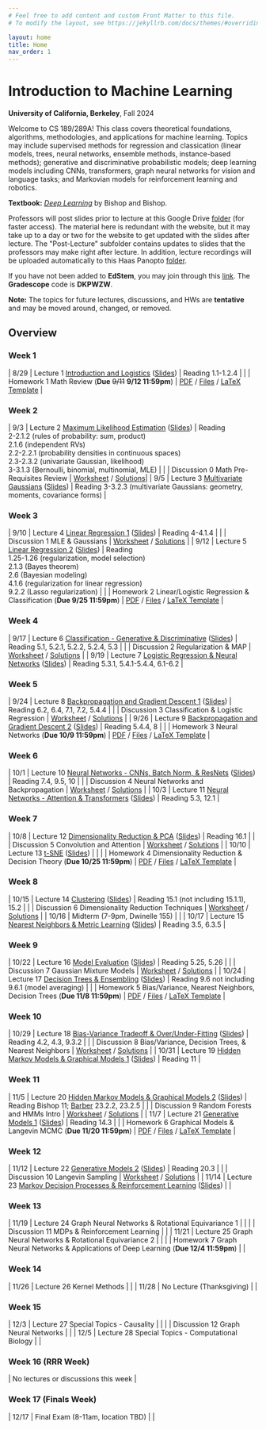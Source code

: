 ```yaml
---
# Feel free to add content and custom Front Matter to this file.
# To modify the layout, see https://jekyllrb.com/docs/themes/#overriding-theme-defaults

layout: home
title: Home
nav_order: 1
---
```


<style type="text/css">
    .label {
        margin-left: 0!important;
    }

    td:first-child {
        min-width: 0;
        width: 4rem;
    }
</style>

# Introduction to Machine Learning

**University of California, Berkeley**, Fall 2024

Welcome to CS 189/289A! This class covers theoretical foundations, algorithms, methodologies, and applications for machine learning. Topics may include supervised methods for regression and classication (linear models, trees, neural networks, ensemble methods, instance-based methods); generative and discriminative probabilistic models; deep learning models including CNNs, transformers, graph neural networks for vision and language tasks; and Markovian models for reinforcement learning and robotics.

**Textbook:** [_Deep Learning_](https://www.bishopbook.com/) by Bishop and Bishop.

Professors will post slides prior to lecture at this Google Drive [folder](https://drive.google.com/drive/folders/1hM6_gb8-cel4-hQ9_sMcm9krwfzmppkU?usp=drive_link) (for faster access). The material here is redundant with the website, but it may take up to a day or two for the website to get updated with the slides after lecture. The "Post-Lecture" subfolder contains updates to slides that the professors may make right after lecture. In addition, lecture recordings will be uploaded automatically to this Haas Panopto [folder](https://berkeley-haas.hosted.panopto.com/Panopto/Pages/Sessions/List.aspx#folderID=%22380bd203-98f7-4a83-946e-b1d401302c37%22).

If you have not been added to **EdStem**, you may join through this [link](https://edstem.org/us/join/RUHntB). The **Gradescope** code is **DKPWZW**.

**Note:** The topics for future lectures, discussions, and HWs are **tentative** and may be moved around, changed, or removed.

## Overview

### Week 1

|  8/29 | <span class="label">Lecture 1</span> [Introduction and Logistics](https://berkeley-haas.hosted.panopto.com/Panopto/Pages/Viewer.aspx?id=2a2b47b1-dc5f-41e4-8258-b1d4013efe89) ([Slides](https://drive.google.com/file/d/1B-ikDeLJy045W0cw4qpP616MQXSRpqQh/view?usp=drive_link)) | <span class="label label-purple">Reading</span>  1.1-1.2.4 |
|  | <span class="label label-yellow">Homework 1</span> Math Review <nobr>(<strong>Due</strong> <s>9/11</s> <strong>9/12 11:59pm</strong>)</nobr>  | [PDF](docs/hw_fa24/hw1.pdf) / [Files](docs/hw_fa24/hw1.zip) / [LaTeX Template](docs/hw_fa24/hw1_template.tex) |


### Week 2

|  9/3 | <span class="label">Lecture 2</span> [Maximum Likelihood Estimation](https://berkeley-haas.hosted.panopto.com/Panopto/Pages/Viewer.aspx?id=78393f71-f7d8-4877-8ae4-b1d4013efedc) ([Slides](https://drive.google.com/file/d/1BsohO4nidHSdP3eZtWmcAN9mAMvID4B2/view?usp=sharing)) | <span class="label label-purple">Reading</span> <br> 2-2.1.2 (rules of probability: sum, product) <br> 2.1.6 (independent RVs) <br> 2.2-2.2.1 (probability densities in continuous spaces) <br> 2.3-2.3.2 (univariate Gaussian, likelihood) <br> 3-3.1.3 (Bernoulli, binomial, multinomial, MLE) |
|  | <span class="label label-green">Discussion 0</span> Math Pre-Requisites Review  | [Worksheet](docs/dis_fa24/dis0.pdf) / [Solutions](docs/dis_fa24/dis0sol.pdf)|
|  9/5 | <span class="label">Lecture 3</span> [Multivariate Gaussians](https://berkeley-haas.hosted.panopto.com/Panopto/Pages/Viewer.aspx?id=eeb87936-eb47-436b-b6e5-b1d4013efefb) ([Slides](https://drive.google.com/file/d/11ozzwYUqyJnHeCxbKE9TL-kgZAyrykN5/view?usp=drive_link)) | <span class="label label-purple">Reading</span> 3-3.2.3 (multivariate Gaussians: geometry, moments, covariance forms) |

### Week 3

|  9/10 | <span class="label">Lecture 4</span> [Linear Regression 1](https://berkeley-haas.hosted.panopto.com/Panopto/Pages/Viewer.aspx?id=0b684900-3ef3-411e-bb68-b1d4013eff13) ([Slides](https://drive.google.com/file/d/14vblwqegBN7BC8-l1sAsRmiEVIu0TFmR/view?usp=drive_link)) | <span class="label label-purple">Reading</span> <nobr>4-4.1.4</nobr> |
|  | <span class="label label-green">Discussion 1</span> MLE & Gaussians  | [Worksheet](docs/dis_fa24/dis1.pdf) / [Solutions](docs/dis_fa24/dis1sol.pdf) |
|  9/12 | <span class="label">Lecture 5</span> [Linear Regression 2](https://berkeley-haas.hosted.panopto.com/Panopto/Pages/Viewer.aspx?id=56e9bd90-5e0c-4333-bbac-b1d4013eff2e) ([Slides](https://drive.google.com/file/d/1S8WxurxGYTv6BZs3LGCHSR-tYkEvV8bC/view?usp=drive_link))  | <span class="label label-purple">Reading</span> <br> 1.25-1.26 (regularization, model selection) <br> 2.1.3 (Bayes theorem) <br> 2.6 (Bayesian modeling) <br> 4.1.6 (regularization for linear regression) <br> 9.2.2 (Lasso regularization) |
|  | <span class="label label-yellow">Homework 2</span> Linear/Logistic Regression & Classification <nobr>(<strong>Due 9/25 11:59pm</strong>)</nobr>  | [PDF](docs/hw_fa24/hw2.pdf) / [Files](docs/hw_fa24/hw2.zip) / [LaTeX Template](docs/hw_fa24/hw2template.tex) |

### Week 4

|  9/17 | <span class="label">Lecture 6</span> [Classification - Generative & Discriminative](https://berkeley-haas.hosted.panopto.com/Panopto/Pages/Viewer.aspx?id=e0e7d595-678f-4064-a105-b1d4013eff4f) ([Slides](https://drive.google.com/file/d/1-g3MKFW9lDqYA9nRz9RbpPaztAFvVszq/view?usp=drive_link)) | <span class="label label-purple">Reading</span> 5.1, 5.2.1, 5.2.2, 5.2.4, 5.3 |
| | <span class="label label-green">Discussion 2</span> Regularization & MAP  | [Worksheet](docs/dis_fa24/dis2.pdf) / [Solutions](docs/dis_fa24/dis2sol.pdf) |
|  9/19 | <span class="label">Lecture 7</span> [Logistic Regression & Neural Networks](https://berkeley-haas.hosted.panopto.com/Panopto/Pages/Viewer.aspx?id=a245360c-f0f3-4b7d-bd8d-b1d4013eff6c) ([Slides](https://drive.google.com/file/d/1MSqZtGFwyzRe6RD-MNKDIrfYvORK1TvO/view?usp=drive_link))  | <span class="label label-purple">Reading</span> 5.3.1, 5.4.1-5.4.4, 6.1-6.2 |

### Week 5

|  9/24 | <span class="label">Lecture 8</span> [Backpropagation and Gradient Descent 1](https://berkeley-haas.hosted.panopto.com/Panopto/Pages/Viewer.aspx?id=27000014-6252-4b89-a499-b1d4013eff92) ([Slides](https://drive.google.com/file/d/1vfk8jqrsUay0J9IB-IPMnHwOp3IOZSnd/view?usp=drive_link))  | <span class="label label-purple">Reading</span> 6.2, 6.4, 7.1, 7.2, 5.4.4 |
|  | <span class="label label-green">Discussion 3</span> Classification & Logistic Regression  | [Worksheet](docs/dis_fa24/dis3.pdf) / [Solutions](docs/dis_fa24/dis3sol.pdf) |
|  9/26 | <span class="label">Lecture 9</span> [Backpropagation and Gradient Descent 2](https://berkeley-haas.hosted.panopto.com/Panopto/Pages/Viewer.aspx?id=9ac17588-cef2-45f7-acd5-b1d4013effaf) ([Slides](https://drive.google.com/file/d/17tf2EgsyLHTAus6azWdTRSZH4cNkd2-4/view?usp=sharing))  | <span class="label label-purple">Reading</span> 5.4.4, 8 |
|  | <span class="label label-yellow">Homework 3</span> Neural Networks <nobr>(<strong>Due 10/9 11:59pm</strong>)</nobr>  | [PDF](docs/hw_fa24/hw3.pdf) / [Files](docs/hw_fa24/hw3.zip) / [LaTeX Template](docs/hw_fa24/hw3template.tex) |

### Week 6

|  10/1 | <span class="label">Lecture 10</span> [Neural Networks - CNNs, Batch Norm, & ResNets](https://berkeley-haas.hosted.panopto.com/Panopto/Pages/Viewer.aspx?id=90e02259-b095-494f-a363-b1d4013effc7) ([Slides](https://drive.google.com/file/d/1KVk_pfkzSkofNzwDo3kTLQosWOD9Y1gg/view?usp=drive_link)) | <span class="label label-purple">Reading</span> 7.4, 9.5, 10 |
|  | <span class="label label-green">Discussion 4</span> Neural Networks and Backpropagation  | [Worksheet](docs/dis_fa24/dis4.pdf) / [Solutions](docs/dis_fa24/dis4sol.pdf) |
|  10/3 | <span class="label">Lecture 11</span> [Neural Networks - Attention & Transformers](https://berkeley-haas.hosted.panopto.com/Panopto/Pages/Viewer.aspx?id=42f09b54-f2f8-48ea-9e10-b1d4013effe9) ([Slides](https://drive.google.com/file/d/1IFyzNFeuLwuqOyC4ro90PMTuppCAGnND/view?usp=sharing))  | <span class="label label-purple">Reading</span> 5.3, 12.1 |

### Week 7

|  10/8 | <span class="label">Lecture 12</span> [Dimensionality Reduction & PCA](https://berkeley-haas.hosted.panopto.com/Panopto/Pages/Viewer.aspx?id=5af23bc9-902e-4a00-8fda-b1d4013f0009) ([Slides](https://drive.google.com/file/d/1LJUJsVbpbwUWS9veFofSuzkOkIYjhNIw/view?usp=drive_link)) | <span class="label label-purple">Reading</span> 16.1 |
|  | <span class="label label-green">Discussion 5</span> Convolution and Attention  | [Worksheet](docs/dis_fa24/dis5.pdf) / [Solutions](docs/dis_fa24/dis5sol.pdf) |
|  10/10 | <span class="label">Lecture 13</span> [t-SNE](https://berkeley-haas.hosted.panopto.com/Panopto/Pages/Viewer.aspx?id=e60ff9dc-7403-4a84-b53d-b1d4013f0028) ([Slides](https://drive.google.com/file/d/1nWYPS98wNO2jVLvBMB32szsDOXu7edbQ/view?usp=drive_link)) |  |
|  | <span class="label label-yellow">Homework 4</span> Dimensionality Reduction & Decision Theory <nobr>(<strong>Due 10/25 11:59pm</strong>)</nobr>  | [PDF](docs/hw_fa24/hw4.pdf) / [Files](docs/hw_fa24/hw4.zip) / [LaTeX Template](docs/hw_fa24/hw4template.tex) |

### Week 8

|  10/15 | <span class="label">Lecture 14</span> [Clustering](https://berkeley-haas.hosted.panopto.com/Panopto/Pages/Viewer.aspx?id=6b06ad21-49af-4254-9500-b1d4013f004c) ([Slides](https://drive.google.com/file/d/1I4sni1y5iXR7LjdBQ1TMn5ZtDl7Umrp3/view?usp=drive_link))  | <span class="label label-purple">Reading</span> 15.1 (not including 15.1.1), 15.2 |
|  | <span class="label label-green">Discussion 6</span> Dimensionality Reduction Techniques  | [Worksheet](docs/dis_fa24/dis6.pdf) / [Solutions](docs/dis_fa24/dis6sol.pdf) |
|  10/16 | <span class="label label-red">Midterm</span> (7-9pm, Dwinelle 155)  |  |
|  10/17 | <span class="label">Lecture 15</span> [Nearest Neighbors & Metric Learning](https://berkeley-haas.hosted.panopto.com/Panopto/Pages/Viewer.aspx?id=e28b1ff9-717c-4217-b592-b1d4013f0085) ([Slides](https://drive.google.com/file/d/1p6uiI2y1ZCKCouFpxoJ72yC1JmPS2Df1/view?usp=drive_link)) | <span class="label label-purple">Reading</span> 3.5, 6.3.5 |

### Week 9

|  10/22 | <span class="label">Lecture 16</span>  [Model Evaluation](https://berkeley-haas.hosted.panopto.com/Panopto/Pages/Viewer.aspx?id=194fc155-3acd-4009-a3c3-b1d4013f00a7) ([Slides](https://drive.google.com/file/d/16xXuolUV9K14jYSI4_xggsLgt6xPn9CY/view?usp=sharing)) | <span class="label label-purple">Reading</span> 5.25, 5.26 |
|  | <span class="label label-green">Discussion 7</span> Gaussian Mixture Models  | [Worksheet](docs/dis_fa24/dis7.pdf) / [Solutions](docs/dis_fa24/dis7sol.pdf) |
|  10/24 | <span class="label">Lecture 17</span> [Decision Trees & Ensembling](https://berkeley-haas.hosted.panopto.com/Panopto/Pages/Viewer.aspx?id=5a92474e-2705-41f1-bfe7-b1d4013f00ce) ([Slides](https://drive.google.com/file/d/1U5EFGq1NkYKdy4xSMB-CI7FP-2_4pgxM/view?usp=drive_link)) | <span class="label label-purple">Reading</span> 9.6 not including 9.6.1 (model averaging) |
|  | <span class="label label-yellow">Homework 5</span> Bias/Variance, Nearest Neighbors, Decision Trees <nobr>(<strong>Due 11/8 11:59pm</strong>)</nobr>  | [PDF](docs/hw_fa24/hw5.pdf) / [Files](docs/hw_fa24/hw5.zip) / [LaTeX Template](docs/hw_fa24/hw5template.tex) |

### Week 10

|  10/29 | <span class="label">Lecture 18</span> [Bias-Variance Tradeoff & Over/Under-Fitting](https://berkeley-haas.hosted.panopto.com/Panopto/Pages/Viewer.aspx?id=a00177aa-d77e-4098-b867-b1d4013f00f1) ([Slides](https://drive.google.com/file/d/1bWeLeK3xaIQrUr-oUQVjOVGOnxQhg3Vo/view?usp=drive_link)) |  <span class="label label-purple">Reading</span> 4.2, 4.3, 9.3.2 |
|  | <span class="label label-green">Discussion 8</span> Bias/Variance, Decision Trees, & Nearest Neighbors  | [Worksheet](docs/dis_fa24/dis8.pdf) / [Solutions](docs/dis_fa24/dis8sol.pdf) |
|  10/31 | <span class="label">Lecture 19</span> [Hidden Markov Models & Graphical Models 1](https://berkeley-haas.hosted.panopto.com/Panopto/Pages/Viewer.aspx?id=1cb78411-61e2-43d7-9c93-b1d4013f0112) ([Slides](https://drive.google.com/file/d/1lpj2Ax6fU1ei--5GJqw35YT-5gg45zjD/view?usp=drive_link)) | <span class="label label-purple">Reading</span> 11 |

### Week 11

|  11/5 | <span class="label">Lecture 20</span> [Hidden Markov Models & Graphical Models 2](https://berkeley-haas.hosted.panopto.com/Panopto/Pages/Viewer.aspx?id=9ecbbdee-d01b-4f10-810c-b1d4013f0132) ([Slides](https://drive.google.com/file/d/1i9UX9FwgKjfpYgKlnFIJuPXjmj9gwxXw/view?usp=sharing))  |  <span class="label label-purple">Reading</span> Bishop 11; [Barber](http://web4.cs.ucl.ac.uk/staff/D.Barber/textbook/090310.pdf) 23.2.2, 23.2.5 |
|  | <span class="label label-green">Discussion 9</span> Random Forests and HMMs Intro  | [Worksheet](docs/dis_fa24/dis9.pdf) / [Solutions](docs/dis_fa24/dis9sol.pdf) |
|  11/7 | <span class="label">Lecture 21</span> [Generative Models 1](https://berkeley-haas.hosted.panopto.com/Panopto/Pages/Viewer.aspx?id=01b09f69-c06d-4faf-9dc7-b1d4013f0152) ([Slides](https://drive.google.com/file/d/1NL-JzwKWoF8OfODRVzt2mmFhcsaCKzIp/view?usp=sharing))  |  <span class="label label-purple">Reading</span> 14.3 |
|  | <span class="label label-yellow">Homework 6</span> Graphical Models & Langevin MCMC <nobr>(<strong>Due 11/20 11:59pm</strong>)</nobr>  | [PDF](docs/hw_fa24/hw6.pdf) / [Files](docs/hw_fa24/hw6.zip) / [LaTeX Template](docs/hw_fa24/hw6template.tex) |

### Week 12

|  11/12 | <span class="label">Lecture 22</span> [Generative Models 2](https://berkeley-haas.hosted.panopto.com/Panopto/Pages/Viewer.aspx?id=6b1316da-dbfa-41ba-b546-b1d4013f0178) ([Slides](https://drive.google.com/file/d/1LY_43MV4uLmWF9IYHDt818k44mTkTWcU/view?usp=drive_link)) | <span class="label label-purple">Reading</span> 20.3 |
|  | <span class="label label-green">Discussion 10</span> Langevin Sampling | [Worksheet](docs/dis_fa24/dis10.pdf) / [Solutions](docs/dis_fa24/dis10sol.pdf) |
|  11/14 | <span class="label">Lecture 23</span> [Markov Decision Processes & Reinforcement Learning](https://berkeley-haas.hosted.panopto.com/Panopto/Pages/Viewer.aspx?id=f35157a8-cfa3-468e-8076-b1d4013f019c) ([Slides](https://drive.google.com/file/d/1fiZbMjC1Z14l8Lx83v97rYibhytvClXz/view?usp=sharing))  |  |

### Week 13

|  11/19 | <span class="label">Lecture 24</span> Graph Neural Networks & Rotational Equivariance 1  |  |
|  | <span class="label label-green">Discussion 11</span> MDPs & Reinforcement Learning |  |
|  11/21 | <span class="label">Lecture 25</span> Graph Neural Networks & Rotational Equivariance 2 |  |
|  | <span class="label label-yellow">Homework 7</span> Graph Neural Networks & Applications of Deep Learning <nobr>(<strong>Due 12/4 11:59pm</strong>)</nobr>  |  |

### Week 14

|  11/26 | <span class="label">Lecture 26</span> Kernel Methods |  |
|  11/28 | No Lecture (Thanksgiving)  |  |

### Week 15

|  12/3 | <span class="label">Lecture 27</span> Special Topics - Causality  |  |
|   | <span class="label label-green">Discussion 12</span> Graph Neural Networks  |  |
|  12/5 | <span class="label">Lecture 28</span> Special Topics - Computational Biology |  |

### Week 16 (RRR Week)

|  No lectures or discussions this week  |

### Week 17 (Finals Week)

|  12/17 | <span class="label label-red">Final Exam</span> (8-11am, location TBD) |  |

